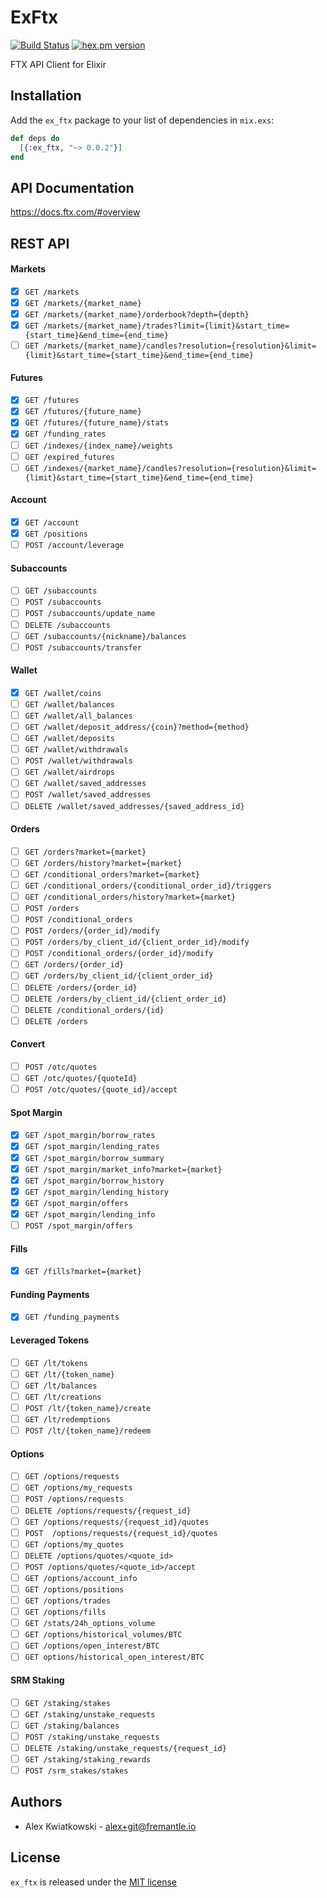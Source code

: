 # ExFtx

[![Build Status](https://github.com/fremantle-capital/ex_ftx/workflows/test/badge.svg?branch=main)](https://github.com/fremantle-capital/ex_ftx/actions?query=workflow%3Atest)
[![hex.pm version](https://img.shields.io/hexpm/v/ex_ftx.svg?style=flat)](https://hex.pm/packages/ex_ftx)

FTX API Client for Elixir

## Installation

Add the `ex_ftx` package to your list of dependencies in `mix.exs`:

```elixir
def deps do
  [{:ex_ftx, "~> 0.0.2"}]
end
```

## API Documentation

https://docs.ftx.com/#overview

## REST API

#### Markets

- [x] `GET /markets`
- [x] `GET /markets/{market_name}`
- [x] `GET /markets/{market_name}/orderbook?depth={depth}`
- [x] `GET /markets/{market_name}/trades?limit={limit}&start_time={start_time}&end_time={end_time}`
- [ ] `GET /markets/{market_name}/candles?resolution={resolution}&limit={limit}&start_time={start_time}&end_time={end_time}`

#### Futures

- [x] `GET /futures`
- [x] `GET /futures/{future_name}`
- [x] `GET /futures/{future_name}/stats`
- [x] `GET /funding_rates`
- [ ] `GET /indexes/{index_name}/weights`
- [ ] `GET /expired_futures`
- [ ] `GET /indexes/{market_name}/candles?resolution={resolution}&limit={limit}&start_time={start_time}&end_time={end_time}`

#### Account

- [x] `GET /account`
- [x] `GET /positions`
- [ ] `POST /account/leverage`

#### Subaccounts

- [ ] `GET /subaccounts`
- [ ] `POST /subaccounts`
- [ ] `POST /subaccounts/update_name`
- [ ] `DELETE /subaccounts`
- [ ] `GET /subaccounts/{nickname}/balances`
- [ ] `POST /subaccounts/transfer`

#### Wallet

- [x] `GET /wallet/coins`
- [ ] `GET /wallet/balances`
- [ ] `GET /wallet/all_balances`
- [ ] `GET /wallet/deposit_address/{coin}?method={method}`
- [ ] `GET /wallet/deposits`
- [ ] `GET /wallet/withdrawals`
- [ ] `POST /wallet/withdrawals`
- [ ] `GET /wallet/airdrops`
- [ ] `GET /wallet/saved_addresses`
- [ ] `POST /wallet/saved_addresses`
- [ ] `DELETE /wallet/saved_addresses/{saved_address_id}`

#### Orders

- [ ] `GET /orders?market={market}`
- [ ] `GET /orders/history?market={market}`
- [ ] `GET /conditional_orders?market={market}`
- [ ] `GET /conditional_orders/{conditional_order_id}/triggers`
- [ ] `GET /conditional_orders/history?market={market}`
- [ ] `POST /orders`
- [ ] `POST /conditional_orders`
- [ ] `POST /orders/{order_id}/modify`
- [ ] `POST /orders/by_client_id/{client_order_id}/modify`
- [ ] `POST /conditional_orders/{order_id}/modify`
- [ ] `GET /orders/{order_id}`
- [ ] `GET /orders/by_client_id/{client_order_id}`
- [ ] `DELETE /orders/{order_id}`
- [ ] `DELETE /orders/by_client_id/{client_order_id}`
- [ ] `DELETE /conditional_orders/{id}`
- [ ] `DELETE /orders`

#### Convert

- [ ] `POST /otc/quotes`
- [ ] `GET /otc/quotes/{quoteId}`
- [ ] `POST /otc/quotes/{quote_id}/accept`

#### Spot Margin

- [x] `GET /spot_margin/borrow_rates`
- [x] `GET /spot_margin/lending_rates`
- [x] `GET /spot_margin/borrow_summary`
- [x] `GET /spot_margin/market_info?market={market}`
- [x] `GET /spot_margin/borrow_history`
- [x] `GET /spot_margin/lending_history`
- [x] `GET /spot_margin/offers`
- [x] `GET /spot_margin/lending_info`
- [ ] `POST /spot_margin/offers`

#### Fills

- [x] `GET /fills?market={market}`

#### Funding Payments

- [x] `GET /funding_payments`

#### Leveraged Tokens

- [ ] `GET /lt/tokens`
- [ ] `GET /lt/{token_name}`
- [ ] `GET /lt/balances`
- [ ] `GET /lt/creations`
- [ ] `POST /lt/{token_name}/create`
- [ ] `GET /lt/redemptions`
- [ ] `POST /lt/{token_name}/redeem`

#### Options

- [ ] `GET /options/requests`
- [ ] `GET /options/my_requests`
- [ ] `POST /options/requests`
- [ ] `DELETE /options/requests/{request_id}`
- [ ] `GET /options/requests/{request_id}/quotes`
- [ ] `POST  /options/requests/{request_id}/quotes`
- [ ] `GET /options/my_quotes`
- [ ] `DELETE /options/quotes/<quote_id>`
- [ ] `POST /options/quotes/<quote_id>/accept`
- [ ] `GET /options/account_info`
- [ ] `GET /options/positions`
- [ ] `GET /options/trades`
- [ ] `GET /options/fills`
- [ ] `GET /stats/24h_options_volume`
- [ ] `GET /options/historical_volumes/BTC`
- [ ] `GET /options/open_interest/BTC`
- [ ] `GET options/historical_open_interest/BTC`

#### SRM Staking

- [ ] `GET /staking/stakes`
- [ ] `GET /staking/unstake_requests`
- [ ] `GET /staking/balances`
- [ ] `POST /staking/unstake_requests`
- [ ] `DELETE /staking/unstake_requests/{request_id}`
- [ ] `GET /staking/staking_rewards`
- [ ] `POST /srm_stakes/stakes`

## Authors

- Alex Kwiatkowski - alex+git@fremantle.io

## License

`ex_ftx` is released under the [MIT license](./LICENSE.md)
